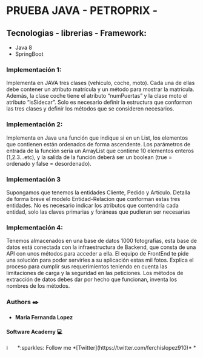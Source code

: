 # PRUEBA JAVA - PETROPRIX -

## Tecnologias - librerias - Framework: 
- Java 8
- SpringBoot

### Implementación 1:
<p>Implementa en JAVA tres clases (vehiculo, coche, moto). Cada una de ellas debe contener un atributo matrícula y un método para mostrar la matrícula. Además, la clase coche tiene el atributo “numPuertas” y la clase moto el atributo “isSidecar”. Solo es necesario definir la estructura que conforman las tres clases y definir los métodos que se consideren necesarios.
</p>

### Implementación 2:
<p>
Implementa en Java una función que indique si en un List<Integer>, los elementos que contienen están ordenados de forma ascendente. Los parámetros de entrada de la función sería un ArrayList que contiene 10 elementos enteros (1,2.3...etc), y la salida de la función deberá ser un boolean (true = ordenado y false = desordenado).
</p>


### Implementación 3
<p>
Supongamos que tenemos la entidades Cliente, Pedido y Artículo. Detalla de forma breve el modelo Entidad-Relacion que conforman estas tres entidades. No es necesario indicar los atributos que contendría cada entidad, solo las claves primarias y foráneas que pudieran ser necesarias
</p>

### Implementación 4:
<p>
Tenemos almacenados en una base de datos 1000 fotografías, esta base de datos está conectada con la infraestructura de Backend, que consta de una API con unos métodos para acceder a ella. El equipo de FrontEnd te pide una solución para poder servirles a su aplicación  estas mil fotos. Explica el proceso para cumplir sus requerimientos teniendo en cuenta las limitaciones de carga y la seguridad en las peticiones. Los métodos de extracción de datos debes dar por hecho que funcionan, inventa los nombres de los métodos.
</p>

### Authors :black_nib:
* __Maria Fernanda Lopez__

#### Software Academy 💻

<p aling="center">
<a>
<img src="https://i.pinimg.com/originals/ba/46/c8/ba46c8090ccc536ef26c005f9f2fc404.gif" alt="Twitter" width=5% /></a>
*:sparkles: Follow me *[Twitter](https://twitter.com/ferchislopez910)*
*<p aling="center">
